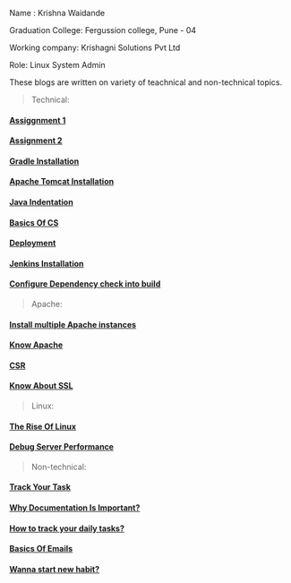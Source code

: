 Name : Krishna Waidande

Graduation College: Fergussion college, Pune - 04

Working company: Krishagni Solutions Pvt Ltd

Role: Linux System Admin

These blogs are written on variety of teachnical and non-technical topics.

> Technical:

#### [Assiggnment 1](https://krishna-waidande.github.io//Assignment1)
#### [Assignment 2](https://krishna-waidande.github.io//Assignment2)
#### [Gradle Installation](https://krishna-waidande.github.io//gradle)
#### [Apache Tomcat Installation](https://krishna-waidande.github.io//tomcat)
#### [Java Indentation](https://krishna-waidande.github.io//JavaIndentation)
#### [Basics Of CS](https://krishna-waidande.github.io/cs_basic)
#### [Deployment](https://krishna-waidande.github.io/Deployment)
#### [Jenkins Installation](https://krishna-waidande.github.io//Jenkins)
#### [Configure Dependency check into build](https://krishna-waidande.github.io//dependencycheck)

> Apache:

#### [Install multiple Apache instances](https://krishna-waidande.github.io//Multiple_Apache)
#### [Know Apache](https://krishna-waidande.github.io//Apache)
#### [CSR](https://krishna-waidande.github.io/CSR)
#### [Know About SSL](https://krishna-waidande.github.io/SSL_working)

> Linux:

#### [The Rise Of Linux](https://krishna-waidande.github.io/know_linux)
#### [Debug Server Performance](https://krishna-waidande.github.io/system_statistic)

> Non-technical:

#### [Track Your Task](https://krishna-waidande.github.io/trello)
#### [Why Documentation Is Important?](https://krishna-waidande.github.io/document)
#### [How to track your daily tasks?](https://krishna-waidande.github.io/trello)
#### [Basics Of Emails](https://krishna-waidande.github.io/Email)
#### [Wanna start new habit?](https://krishna-waidande.github.io/habit)
